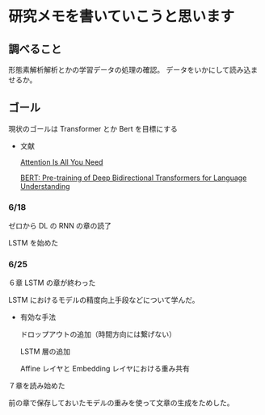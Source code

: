 # 研究メモを書いていこうと思います

## 調べること

形態素解析解析とかの学習データの処理の確認。
データをいかにして読み込ませるか。

## ゴール

現状のゴールは Transformer とか Bert を目標にする

- 文献

  [Attention Is All You Need](https://arxiv.org/abs/1706.03762)

  [BERT: Pre-training of Deep Bidirectional Transformers for Language Understanding](https://arxiv.org/abs/1810.04805)

### 6/18

ゼロから DL の RNN の章の読了

LSTM を始めた

### 6/25

６章 LSTM の章が終わった

LSTM におけるモデルの精度向上手段などについて学んだ。

- 有効な手法

  ドロップアウトの追加（時間方向には繋げない）

  LSTM 層の追加

  Affine レイヤと Embedding レイヤにおける重み共有

７章を読み始めた

前の章で保存しておいたモデルの重みを使って文章の生成をためした。
